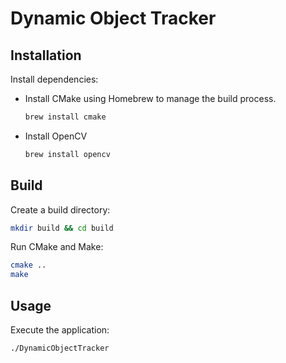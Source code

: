 # Dynamic Object Tracker

## Installation

Install dependencies:

- Install CMake using Homebrew to manage the build process.

  ```bash
  brew install cmake
  ```

- Install OpenCV

  ```bash  
  brew install opencv
  ```
  
## Build

Create a build directory:

```bash
mkdir build && cd build
```

Run CMake and Make:

```bash
cmake .. 
make
```

## Usage

Execute the application:

```bash
./DynamicObjectTracker
```